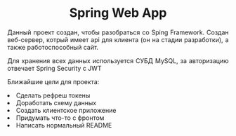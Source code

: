 <h1 align="center">Spring Web App</h1>
<p align="justify">Данный проект создан, чтобы разобраться со Sping Framework. Создан веб-сервер, котрый имеет api для клиента (он на стадии разработки), а также работоспособный сайт. </p>
<p align="justify">Для хранения всех данных используется СУБД MySQL, за авторизацию отвечает Spring Security c JWT</p>

<p>Ближайшие цели для проекта:
<li>Сделать рефреш токены
<li>Доработать схему данных
<li>Создать клиентское приложение
<li>Придумать что-то с фронтом
<li>Написать нормальный README
</p>
